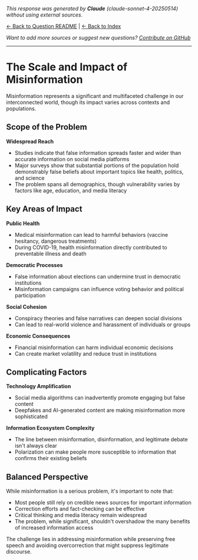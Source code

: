 <!-- 
Generated by: claude
Model: claude-sonnet-4-20250514
Prompt type: default
Generated at: 2025-06-08T21:18:15.512196
-->

*This response was generated by **Claude** (claude-sonnet-4-20250514) without using external sources.*

[← Back to Question README](README.md) | [← Back to Index](../README.md)

*Want to add more sources or suggest new questions? [Contribute on GitHub](https://github.com/justinwest/SuggestedSources)*

---

# The Scale and Impact of Misinformation

Misinformation represents a significant and multifaceted challenge in our interconnected world, though its impact varies across contexts and populations.

## Scope of the Problem

**Widespread Reach**
- Studies indicate that false information spreads faster and wider than accurate information on social media platforms
- Major surveys show that substantial portions of the population hold demonstrably false beliefs about important topics like health, politics, and science
- The problem spans all demographics, though vulnerability varies by factors like age, education, and media literacy

## Key Areas of Impact

**Public Health**
- Medical misinformation can lead to harmful behaviors (vaccine hesitancy, dangerous treatments)
- During COVID-19, health misinformation directly contributed to preventable illness and death

**Democratic Processes**
- False information about elections can undermine trust in democratic institutions
- Misinformation campaigns can influence voting behavior and political participation

**Social Cohesion**
- Conspiracy theories and false narratives can deepen social divisions
- Can lead to real-world violence and harassment of individuals or groups

**Economic Consequences**
- Financial misinformation can harm individual economic decisions
- Can create market volatility and reduce trust in institutions

## Complicating Factors

**Technology Amplification**
- Social media algorithms can inadvertently promote engaging but false content
- Deepfakes and AI-generated content are making misinformation more sophisticated

**Information Ecosystem Complexity**
- The line between misinformation, disinformation, and legitimate debate isn't always clear
- Polarization can make people more susceptible to information that confirms their existing beliefs

## Balanced Perspective

While misinformation is a serious problem, it's important to note that:
- Most people still rely on credible news sources for important information
- Correction efforts and fact-checking can be effective
- Critical thinking and media literacy remain widespread
- The problem, while significant, shouldn't overshadow the many benefits of increased information access

The challenge lies in addressing misinformation while preserving free speech and avoiding overcorrection that might suppress legitimate discourse.